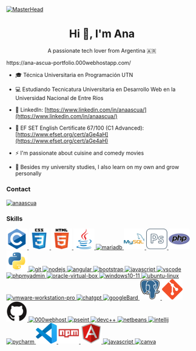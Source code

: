 [![MasterHead](https://i.ibb.co/GxbWhN1/1.png)](https://aniascua.github.io/formulario-PHP/)

<h1 align="center">Hi 👋, I'm Ana</h1>
<p align="center">A passionate tech lover from Argentina 🇦🇷</p>
<p align="left">https://ana-ascua-portfolio.000webhostapp.com/</p>

- 🎓 Técnica Universitaria en Programación UTN

- 💻 Estudiando Tecnicatura Universitaria en Desarrollo Web en la Universidad Nacional de Entre Ríos
  
- 📄 LinkedIn: [https://www.linkedin.com/in/anaascua/](https://www.linkedin.com/in/anaascua/)

- 🍎 EF SET English Certificate 67/100 (C1 Advanced): [https://www.efset.org/cert/aGe4aH](https://www.efset.org/cert/aGe4aH)

- ⚡ I'm passionate about cuisine and comedy movies

- 🌱 Besides my university studies, I also learn on my own and grow personally


<h3 align="left">Contact</h3>
<p align="left">
<a href="https://linkedin.com/in/anaascua" target="blank"><img align="center" src="https://raw.githubusercontent.com/rahuldkjain/github-profile-readme-generator/master/src/images/icons/Social/linked-in-alt.svg" alt="anaascua" height="30" width="40" /></a>
</p>

<!-- Iconos de Tecnologías que uso y tengo familiaridad -->

<!DOCTYPE html>

  <h3 align="left">Skills</h3>
  <p align="left">
    <a href="https://www.cprogramming.com/" target="_blank" rel="noreferrer">
      <img src="https://raw.githubusercontent.com/devicons/devicon/master/icons/c/c-original.svg" alt="c" width="55" height="55"/>
    </a>
    <a href="https://www.w3schools.com/css/" target="_blank" rel="noreferrer">
      <img src="https://raw.githubusercontent.com/devicons/devicon/master/icons/css3/css3-original-wordmark.svg" alt="css3" width="55" height="55"/>
    </a>
    <a href="https://www.w3.org/html/" target="_blank" rel="noreferrer">
      <img src="https://raw.githubusercontent.com/devicons/devicon/master/icons/html5/html5-original-wordmark.svg" alt="html5" width="55" height="55"/>
    </a>
    <a href="https://www.java.com" target="_blank" rel="noreferrer">
      <img src="https://raw.githubusercontent.com/devicons/devicon/master/icons/java/java-original.svg" alt="java" width="55" height="55"/>
    </a>
    <a href="https://mariadb.org/" target="_blank" rel="noreferrer">
      <img src="https://www.vectorlogo.zone/logos/mariadb/mariadb-icon.svg" alt="mariadb" width="55" height="55"/>
    </a>
    <a href="https://www.mysql.com/" target="_blank" rel="noreferrer">
      <img src="https://raw.githubusercontent.com/devicons/devicon/master/icons/mysql/mysql-original-wordmark.svg" alt="mysql" width="55" height="55"/>
    </a>
    <a href="https://www.photoshop.com/en" target="_blank" rel="noreferrer">
      <img src="https://raw.githubusercontent.com/devicons/devicon/master/icons/photoshop/photoshop-line.svg" alt="photoshop" width="55" height="55"/>
    </a>
    <a href="https://www.php.net" target="_blank" rel="noreferrer">
      <img src="https://raw.githubusercontent.com/devicons/devicon/master/icons/php/php-original.svg" alt="php" width="55" height="55"/>
    </a>
    <a href="https://www.python.org" target="_blank" rel="noreferrer">
      <img src="https://raw.githubusercontent.com/devicons/devicon/master/icons/python/python-original.svg" alt="python" width="55" height="55"/>
    </a>
    <a href="https://git-scm.com/" target="_blank" rel="noreferrer">
      <img src="https://www.vectorlogo.zone/logos/git-scm/git-scm-icon.svg" alt="git" width="55" height="55"/>
    </a>
    <a href="https://nodejs.org" target="_blank" rel="noreferrer">
      <img src="https://vistaran-tech.s3.ap-south-1.amazonaws.com/wp-content/uploads/2022/05/13104926/nodejs-logo.png" alt="nodejs" width="65" height="65"/>
    </a>
    <a href="https://angular.io/" target="_blank" rel="noreferrer">
      <img src="https://www.vectorlogo.zone/logos/angular/angular-icon.svg" alt="angular" width="55" height="55"/>
    </a>
    <a href="https://getbootstrap.com" target="_blank" rel="noreferrer">
      <img src="https://www.vectorlogo.zone/logos/getbootstrap/getbootstrap-icon.svg" alt="bootstrap" width="55" height="55"/>
    </a>
    <a href="https://www.javascript.com" target="_blank" rel="noreferrer">
      <img src="https://www.vectorlogo.zone/logos/javascript/javascript-icon.svg" alt="javascript" width="55" height="55"/>
    </a>
    <a href="https://code.visualstudio.com/" target="_blank" rel="noreferrer">
      <img src="https://www.vectorlogo.zone/logos/visualstudio_code/visualstudio_code-icon.svg" alt="vscode" width="55" height="55"/>
    </a>
    <a href="https://www.phpmyadmin.net/" target="_blank" rel="noreferrer">
      <img src="https://www.vectorlogo.zone/logos/phpmyadmin/phpmyadmin-icon.svg" alt="phpmyadmin" width="55" height="55"/>
    </a>
    <a href="https://www.virtualbox.org/" target="_blank" rel="noreferrer">
      <img src="https://www.vectorlogo.zone/logos/virtualbox/virtualbox-icon.svg" alt="oracle-virtual-box" width="55" height="55"/>
    </a>
    <a href="https://www.microsoft.com/es-es/software-download/" target="_blank" rel="noreferrer">
      <img src="https://logodownload.org/wp-content/uploads/2016/03/Windows-10-logo-11.png" alt="windows10-11" width="50" height="50"/>
    </a>
    <a href="https://ubuntu.com/" target="_blank" rel="noreferrer">
      <img src="https://www.vectorlogo.zone/logos/ubuntu/ubuntu-tile.svg" alt="ubuntu-linux" width="55" height="55"/>
    </a>
    <a href="https://www.vmware.com/products/workstation-pro/workstation-pro-evaluation.html" target="_blank" rel="noreferrer">
      <img src="https://upload.wikimedia.org/wikipedia/commons/thumb/5/5a/Vmware_workstation_16_icon.svg/2051px-Vmware_workstation_16_icon.svg.png" alt="vmware-workstation-pro" width="55" height="55"/>
    </a>
    <a href="https://openai.com/blog/chatgpt" target="_blank" rel="noreferrer">
      <img src="https://static.vecteezy.com/system/resources/previews/021/972/603/original/minsk-belarus-03-27-2023-openai-and-chatgpt-logo-artifical-chatbot-system-chat-bot-button-for-web-app-and-phone-icon-symbol-editorial-illustration-free-vector.jpg" alt="chatgpt" width="65" height="65"/>
    </a>
    <a href="https://bard.google.com/" target="_blank" rel="noreferrer">
      <img src="https://upload.wikimedia.org/wikipedia/commons/thumb/f/f0/Google_Bard_logo.svg/2048px-Google_Bard_logo.svg.png" alt="googleBard" width="50" height="50"/>
    </a>
    <a href="https://openai.com/blog/chatgpt" target="_blank" rel="noreferrer">
      <img src="https://raw.githubusercontent.com/devicons/devicon/master/icons/postgresql/postgresql-original.svg" alt="postgresql" width="55" height="55"/>
    </a>
    <a href="https://gitforwindows.org/" target="_blank" rel="noreferrer">
      <img src="https://raw.githubusercontent.com/devicons/devicon/master/icons/git/git-original.svg" alt="git-bash" width="55" height="55"/>
    </a>
    <a href="https://desktop.github.com/" target="_blank" rel="noreferrer">
      <img src="https://raw.githubusercontent.com/devicons/devicon/master/icons/github/github-original.svg" alt="github-desktop" width="55" height="55"/>
    </a>
    <a href="https://www.000webhost.com/" target="_blank" rel="noreferrer">
      <img src="https://ar.000webhost.com/static/default.000webhost.com/images/logo/400x400-red.png" alt="000webhost" width="55" height="55"/>
    </a>
    <a href="http://pseint.sourceforge.net/" target="_blank" rel="noreferrer">
      <img src="https://pseint.sourceforge.net/logo-header.png" alt="pseint" width="60" height="60"/>
    </a>
    <a href="https://sourceforge.net/projects/orwelldevcpp/" target="_blank" rel="noreferrer">
      <img src="https://www.freeiconspng.com/thumbs/c-logo-icon/dev-visual-c-plus-plus-logo-icon-11.png" alt="devc++" width="55" height="55"/>
    </a>
    <a href="https://netbeans.apache.org/" target="_blank" rel="noreferrer">
      <img src="https://upload.wikimedia.org/wikipedia/commons/thumb/9/98/Apache_NetBeans_Logo.svg/1200px-Apache_NetBeans_Logo.svg.png" alt="netbeans" width="50" height="55"/>
    </a>
    <a href="https://www.jetbrains.com/idea/" target="_blank" rel="noreferrer">
      <img src="https://upload.wikimedia.org/wikipedia/commons/thumb/9/9c/IntelliJ_IDEA_Icon.svg/1200px-IntelliJ_IDEA_Icon.svg.png" alt="intellij" width="55" height="55"/>
    </a>
    <a href="https://www.jetbrains.com/pycharm/" target="_blank" rel="noreferrer">
      <img src="https://logowik.com/content/uploads/images/pycharm6005.logowik.com.webp" alt="pycharm" width="80" height="60"/>
    </a>
    <a href="https://code.visualstudio.com/" target="_blank" rel="noreferrer">
      <img src="https://raw.githubusercontent.com/devicons/devicon/master/icons/vscode/vscode-original.svg" alt="vscode" width="55" height="55"/>
    </a>
    <a href="https://www.npmjs.com/" target="_blank" rel="noreferrer">
      <img src="https://raw.githubusercontent.com/devicons/devicon/master/icons/npm/npm-original-wordmark.svg" alt="npm" width="55" height="55"/>
    </a>
    <a href="https://angular.io/" target="_blank" rel="noreferrer">
      <img src="https://raw.githubusercontent.com/devicons/devicon/master/icons/angularjs/angularjs-original.svg" alt="angular" width="55" height="55"/>
    </a>
    <a href="https://www.javascript.com" target="_blank" rel="noreferrer">
      <img src="https://upload.wikimedia.org/wikipedia/commons/thumb/9/99/Unofficial_JavaScript_logo_2.svg/480px-Unofficial_JavaScript_logo_2.svg.png" alt="javascript" width="55" height="55"/>
    </a>
    <a href="https://www.canva.com/" target="_blank" rel="noreferrer">
      <img src="https://images.ctfassets.net/yzco4xsimv0y/4ktvkEPJ0SChqP69iZB4xR/85f99299f450eef01ef9f9ae50cceabc/Untitled_design.png?w=300&q=70" alt="canva" width="55" height="55"/>
    </a>
  </p>

